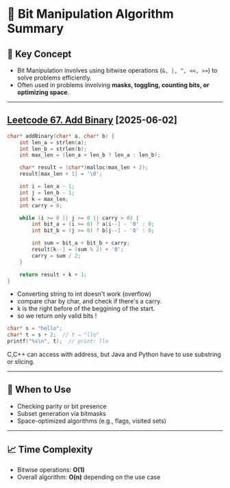 # 🧭 Bit Manipulation Algorithm Summary

## 📌 Key Concept

- Bit Manipulation involves using bitwise operations (`&, |, ^, <<, >>`) to solve problems efficiently.
- Often used in problems involving **masks, toggling, counting bits, or optimizing space**.

---

## [Leetcode 67. Add Binary]([https://leetcode.com/problems/single-number/](https://leetcode.com/problems/add-binary/description/?envType=problem-list-v2&envId=bit-manipulation)) [2025-06-02]

```c++
char* addBinary(char* a, char* b) {
    int len_a = strlen(a);
    int len_b = strlen(b);
    int max_len = (len_a > len_b ? len_a : len_b);

    char* result = (char*)malloc(max_len + 2);
    result[max_len + 1] = '\0'; 

    int i = len_a - 1;
    int j = len_b - 1;
    int k = max_len;
    int carry = 0;

    while (i >= 0 || j >= 0 || carry > 0) {
        int bit_a = (i >= 0) ? a[i--] - '0' : 0;
        int bit_b = (j >= 0) ? b[j--] - '0' : 0;

        int sum = bit_a + bit_b + carry;
        result[k--] = (sum % 2) + '0';
        carry = sum / 2;
    }

    return result + k + 1;
}

```

- Converting string to int doesn't work (overflow)
- compare char by char, and check if there's a carry.
- k is the right before of the beggining of the start.
- so we return only valid bits !

```c++
char* s = "hello";
char* t = s + 2;  // t → "llo"
printf("%s\n", t);  // print: llo
```
C,C++ can access with address, but Java and Python have to use substring or slicing. 


---

## 🔧 When to Use

- Checking parity or bit presence
- Subset generation via bitmasks
- Space-optimized algorithms (e.g., flags, visited sets)

---

## 📈 Time Complexity

- Bitwise operations: **O(1)**
- Overall algorithm: **O(n)** depending on the use case
